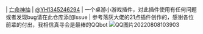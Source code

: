 | [亡命神抽](https://github.com/YH1345246294/DeadMansDraw) | [@YH1345246294](https://github.com/YH1345246294) | 一个桌游小游戏插件，对此插件使用有任何问题或者发现bug请在此仓库添加Issue | 参考落灰大佬的21点插件创作的，感谢各位前辈的付出，我相信真寻会是最棒的QQbot
![QQ图片20220808103903](https://user-images.githubusercontent.com/22020116/183327482-295e524f-f207-40d7-8051-9bad3826d50e.png)
